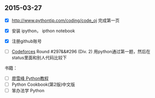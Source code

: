 2015-03-27
----------

- [x] http://www.pythontip.com/coding/code_oj
完成第一页


- [x] 安装  ipython，  ipthon notebook

- [x] 注册github账号

- [ ] [Codeforces](http://codeforces.com/contests) Round #297&&#296 (Div. 2) 用python通过第一题，然后在status里面和别人代码比较下


书籍：

- [ ] [廖雪峰 Python教程](http://www.liaoxuefeng.com/wiki/001374738125095c955c1e6d8bb493182103fac9270762a000)
- [ ] Python Cookbook(第2版)中文版
- [ ] 笨办法学 Python
